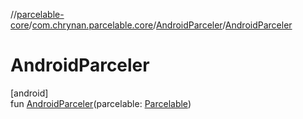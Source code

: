//[parcelable-core](../../../index.md)/[com.chrynan.parcelable.core](../index.md)/[AndroidParceler](index.md)/[AndroidParceler](-android-parceler.md)

# AndroidParceler

[android]\
fun [AndroidParceler](-android-parceler.md)(parcelable: [Parcelable](../-parcelable/index.md#1131268509%2FExtensions%2F-1462739831))
